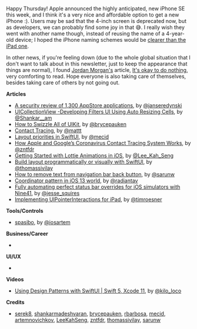 Happy Thursday! Apple announced the highly anticipated, new iPhone SE this week, and I think it's a very nice and affordable option to get a new iPhone :). Users may be sad that the 4-inch screen is deprecated now, but as developers, we can probably find some joy in that 😅. I really wish they went with another name though, instead of reusing the name of a 4-year-old device; I hoped the iPhone naming schemes would be [clearer than the iPad one](https://twitter.com/marius_const/status/1243086151449284608).

In other news, if you're feeling down (due to the whole global situation that I don't want to talk about in this newsletter, just to keep the appearance that things are normal), I found [Jordan Morgan's](https://www.twitter.com/jordanmorgan10) article, [It's okay to do nothing](https://www.swiftjectivec.com/its-okay-to-do-nothing/), very comforting to read. Hope everyone is also taking care of themselves, besides taking care of others by not going out.

**Articles**

* [A security review of 1,300 AppStore applications](https://seredynski.com/articles/a-security-review-of-1300-appstore-applications.html), by [@janseredynski](https://twitter.com/janseredynski)
* [UICollectionView -Developing Filters UI Using Auto Resizing Cells](https://medium.com/flawless-app-stories/uicollectionview-developing-filters-ui-using-auto-resizing-cells-98f19fbce88b), by [@Shankar__am](https://twitter.com/Shankar__am)
* [How to Swizzle All of UIKit](https://bryce.co/swizzle-all-uikit/), by [@brycepauken](https://twitter.com/brycepauken)
* [Contact Tracing](https://nshipster.com/contact-tracing/), by [@mattt](https://twitter.com/mattt)
* [Layout priorities in SwiftUI](https://swiftwithmajid.com/2020/04/15/layout-priorities-in-swiftui/), by [@mecid](https://twitter.com/mecid)
* [How Apple and Google’s Coronavirus Contact Tracing System Works](https://www.fivestars.blog/code/how-covid-19-contact-tracing-works.html), by [@zntfdr](https://twitter.com/zntfdr)
* [Getting Started with Lottie Animations in iOS](https://swiftsenpai.com/development/lottie-getting-started/), by [@Lee_Kah_Seng](https://twitter.com/Lee_Kah_Seng)
* [Build layout programmatically or visually with SwiftUI](https://www.morningswiftui.com/blog/build-layout-programmatically-or-visually-with-swiftui), by [@thomassivilay](https://twitter.com/thomassivilay)
* [How to remove text from navigation bar back button](https://sarunw.com/posts/how-to-remove-text-from-uinavigationbar-back-button/), by [@sarunw](https://twitter.com/sarunw)
* [Coordinator pattern in iOS 13 world](https://aplus.rs/2020/coordinator-pattern-for-ios13/), by [@radiantav](https://twitter.com/radiantav)
* [Fully automating perfect status bar overrides for iOS simulators with Nine41](https://www.jessesquires.com/blog/2020/04/13/fully-automating-perfect-status-bar-overrides-for-ios-simulators/), by [@jesse_squires](https://twitter.com/jesse_squires)
* [Implementing UIPointerInteractions for iPad](https://blog.timroesner.com/implementing-uipointerinteractions), by [@timroesner](https://twitter.com/timroesner)

**Tools/Controls**

* [spasibo](https://github.com/artemnovichkov/spasibo), by [@iosartem](http://twitter.com/iosartem)

**Business/Career**

* 

**UI/UX**

*

**Videos**

* [Using Design Patterns with SwiftUI | Swift 5, Xcode 11](https://www.youtube.com/watch?v=n3Msp88Ab1o), by [@kilo_loco](https://twitter.com/kilo_loco)

**Credits**

* [serek8](https://github.com/serek8), [shankarmadeshvaran](https://github.com/shankarmadeshvaran), [brycepauken](https://github.com/brycepauken), [rbarbosa](https://github.com/rbarbosa), [mecid](https://github.com/mecid), [artemnovichkov](https://github.com/artemnovichkov), [LeeKahSeng](https://github.com/LeeKahSeng), [zntfdr](https://github.com/zntfdr), [thomassivilay](https://github.com/thomas-sivilay), [sarunw](https://github.com/sarunw)
